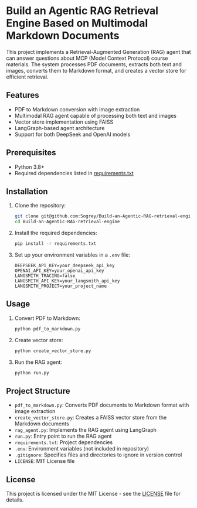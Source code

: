 # Build an Agentic RAG Retrieval Engine Based on Multimodal Markdown Documents

This project implements a Retrieval-Augmented Generation (RAG) agent that can answer questions about MCP (Model Context Protocol) course materials. The system processes PDF documents, extracts both text and images, converts them to Markdown format, and creates a vector store for efficient retrieval.

## Features

- PDF to Markdown conversion with image extraction
- Multimodal RAG agent capable of processing both text and images
- Vector store implementation using FAISS
- LangGraph-based agent architecture
- Support for both DeepSeek and OpenAI models

## Prerequisites

- Python 3.8+
- Required dependencies listed in [requirements.txt](requirements.txt)

## Installation

1. Clone the repository:
   ```bash
   git clone git@github.com:Sogrey/Build-an-Agentic-RAG-retrieval-engine.git
   cd Build-an-Agentic-RAG-retrieval-engine
   ```

2. Install the required dependencies:
   ```bash
   pip install -r requirements.txt
   ```

3. Set up your environment variables in a `.env` file:
   ```env
   DEEPSEEK_API_KEY=your_deepseek_api_key
   OPENAI_API_KEY=your_openai_api_key
   LANGSMITH_TRACING=false
   LANGSMITH_API_KEY=your_langsmith_api_key
   LANGSMITH_PROJECT=your_project_name
   ```

## Usage

1. Convert PDF to Markdown:
   ```bash
   python pdf_to_markdown.py
   ```

2. Create vector store:
   ```bash
   python create_vector_store.py
   ```

3. Run the RAG agent:
   ```bash
   python run.py
   ```

## Project Structure

- `pdf_to_markdown.py`: Converts PDF documents to Markdown format with image extraction
- `create_vector_store.py`: Creates a FAISS vector store from the Markdown documents
- `rag_agent.py`: Implements the RAG agent using LangGraph
- `run.py`: Entry point to run the RAG agent
- `requirements.txt`: Project dependencies
- `.env`: Environment variables (not included in repository)
- `.gitignore`: Specifies files and directories to ignore in version control
- `LICENSE`: MIT License file

## License

This project is licensed under the MIT License - see the [LICENSE](LICENSE) file for details.